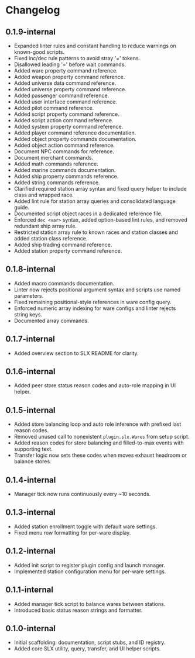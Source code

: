 # Changelog

## 0.1.9-internal
- Expanded linter rules and constant handling to reduce warnings on known-good scripts.
- Fixed inc/dec rule patterns to avoid stray '=' tokens.
- Disallowed leading '=' before wait commands.
- Added ware property command reference.
- Added weapon property command reference.
- Added universe data command reference.
- Added universe property command reference.
- Added passenger command reference.
- Added user interface command reference.
- Added pilot command reference.
- Added script property command reference.
- Added script action command reference.
- Added system property command reference.
- Added player command reference documentation.
- Added object property commands documentation.
- Added object action command reference.
- Document NPC commands for reference.
- Document merchant commands.
- Added math commands reference.
- Added marine commands documentation.
- Added ship property commands reference.
- Added string commands reference.
- Clarified required station array syntax and fixed query helper to include class and wrapped race.
- Added lint rule for station array queries and consolidated language guide.
- Documented script object races in a dedicated reference file.
- Enforced `dec <var>` syntax, added option-based lint rules, and removed redundant ship array rule.
- Restricted station array rule to known races and station classes and added station class reference.
- Added ship trading command reference.
- Added station property command reference.

## 0.1.8-internal
- Added macro commands documentation.
- Linter now rejects positional argument syntax and scripts use named parameters.
- Fixed remaining positional-style references in ware config query.
- Enforced numeric array indexing for ware configs and linter rejects string keys.
- Documented array commands.

## 0.1.7-internal
- Added overview section to SLX README for clarity.

## 0.1.6-internal
- Added peer store status reason codes and auto-role mapping in UI helper.

## 0.1.5-internal
- Added store balancing loop and auto role inference with prefixed last reason codes.
- Removed unused call to nonexistent `plugin.slx.Wares` from setup script.
- Added reason codes for store balancing and filled-to-max events with supporting text.
- Transfer logic now sets these codes when moves exhaust headroom or balance stores.

## 0.1.4-internal
- Manager tick now runs continuously every ~10 seconds.

## 0.1.3-internal
- Added station enrollment toggle with default ware settings.
- Fixed menu row formatting for per-ware display.

## 0.1.2-internal
- Added init script to register plugin config and launch manager.
- Implemented station configuration menu for per-ware settings.

## 0.1.1-internal
- Added manager tick script to balance wares between stations.
- Introduced basic status reason strings and formatter.

## 0.1.0-internal
- Initial scaffolding: documentation, script stubs, and ID registry.
- Added core SLX utility, query, transfer, and UI helper scripts.

